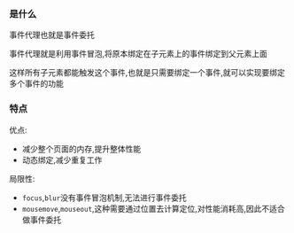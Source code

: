 ### 是什么

事件代理也就是事件委托

事件代理就是利用事件冒泡,将原本绑定在子元素上的事件绑定到父元素上面

这样所有子元素都能触发这个事件,也就是只需要绑定一个事件,就可以实现要绑定多个事件的功能

### 特点

优点:

- 减少整个页面的内存,提升整体性能
- 动态绑定,减少重复工作

局限性:

- `focus`,`blur`没有事件冒泡机制,无法进行事件委托
- `mousemove`,`mouseout`,这种需要通过位置去计算定位,对性能消耗高,因此不适合做事件委托



